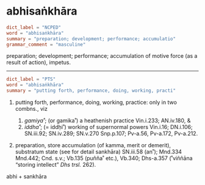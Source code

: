 # abhisaṅkhāra

``` toml
dict_label = "NCPED"
word = "abhisaṅkhāra"
summary = "preparation; development; performance; accumulatio"
grammar_comment = "masculine"
```

preparation; development; performance; accumulation of motive force (as a result of action), impetus.

--------------------

``` toml
dict_label = "PTS"
word = "abhisaṅkhāra"
summary = "putting forth, performance, doing, working, practi"
```

1. putting forth, performance, doing, working, practice: only in two combns., viz
   1. *gamiya˚*; (or gamika˚) a heathenish practice Vin.i.233; AN.iv.180, &
   2. *iddha˚*; (= iddḥi˚) working of supernormal powers Vin.i.16; DN.i.106; SN.iii.92; SN.iv.289; SN.v.270 Snp.p.107; Pv\-a.56, Pv\-a.172, Pv\-a.212.

2. preparation, store accumulation (of kamma, merit or demerit), substratum state (see for detail sankhāra) SN.iii.58 (an˚); Mnd.334 Mnd.442; Cnd. s.v.; Vb.135 (puñña˚ etc.), Vb.340; Dhs\-a.357 (˚viññāna “storing intellect” *Dhs trsl.* 262).

abhi \+ sankhāra

